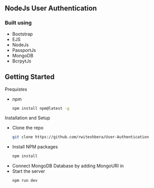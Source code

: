 ## NodeJs User Authentication

### Built using
- Bootstrap
- EJS
- NodeJs
- PassportJs
- MongoDB
- BcrpytJs

## Getting Started
Prequistes
- npm
    ```bash
    npm install npm@latest -g
    ```
Installation and Setup
- Clone the repo
    ```bash
    git clone https://github.com/rwiteshbera/User-Authentication
    ```
- Install NPM packages
    ```bash
    npm install
    ```
- Connect MongoDB Database by adding MongoURI in [](config/keys.js)
- Start the server
    ```bash
    npm run dev
    ```